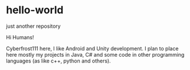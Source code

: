 # hello-world
just another repository

Hi Humans!

Cyberfrost111 here, I like Android and Unity development. I plan to place here mostly my projects in Java, C# and some code in other programming languages (as like с++, python and others).

